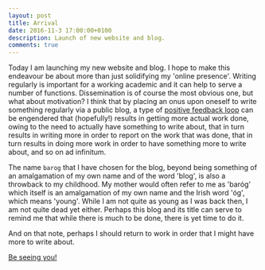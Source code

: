 ```yaml
---
layout: post
title: Arrival
date: 2016-11-3 17:00:00+0100
description: Launch of new website and blog.
comments: true
---
```


Today I am launching my new website and blog.
I hope to make this endeavour be about more than just solidifying my 'online presence'.
Writing regularly is important for a working academic and it can help to serve a number of functions.
Dissemination is of course the most obvious one, but what about motivation?
I think that by placing an onus upon oneself to write something regularly via a public blog,
a type of [positive feedback loop](https://en.wikipedia.org/wiki/Positive_feedback) can be engendered
that (hopefully!) results in getting more actual work done, owing to the need to actually have something
to write about, that in turn results in writing more in order to report on the work that
was done, that in turn results in doing more work in order to have something more to write about,
and so on ad infinitum.

The name `barog` that I have chosen for the blog, beyond being something of an amalgamation of my own name and
of the word 'blog', is also a throwback to my childhood.
My mother would often refer to me as 'baróg' which itself is an amalgamation of my own name and the
Irish word 'óg', which means 'young'.  While I am not quite as young as I was back then,
I am not quite dead yet either.  Perhaps this blog and its title can serve to remind me that
while there is much to be done, there is yet time to do it.

And on that note, perhaps I should return to work in order that I might have more to write about.

[Be seeing you!](https://www.youtube.com/watch?v=QY9oWfkKt6A)
